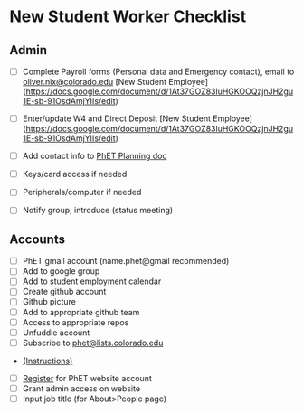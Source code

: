 # New Student Worker Checklist

## Admin
- [ ] Complete Payroll forms (Personal data and Emergency contact), email to oliver.nix@colorado.edu [New Student Employee] (https://docs.google.com/document/d/1At37GOZ83luHGKOOQzjnJH2gu1E-sb-91OsdAmjYIIs/edit)
- [ ] Enter/update W4 and Direct Deposit [New Student Employee] (https://docs.google.com/document/d/1At37GOZ83luHGKOOQzjnJH2gu1E-sb-91OsdAmjYIIs/edit)
- [ ] Add contact info to [PhET Planning doc](https://docs.google.com/document/d/1hONYWo1R8gf24gaAd-5B1xmD_UrwbOG6BfB01WvrfiQ/edit)
- [ ] Keys/card access if needed
- [ ] Peripherals/computer if needed
- [ ] Notify group, introduce (status meeting)

  
## Accounts
- [ ] PhET gmail account (name.phet@gmail recommended)
 - [ ] Add to google group
 - [ ] Add to student employment calendar
- [ ] Create github account
 - [ ] Github picture
 - [ ] Add to appropriate github team
 - [ ] Access to appropriate repos
- [ ] Unfuddle account
- [ ] Subscribe to phet@lists.colorado.edu
- [(Instructions)](http://www.colorado.edu/oit/tutorial/email-list-manager-subscribe-list)
- [ ] [Register](https://phet.colorado.edu/en/register?dest=%2F) for PhET website account
 - [ ] Grant admin access on website
 - [ ] Input job title (for About>People page)
